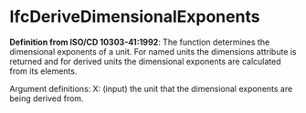 # IfcDeriveDimensionalExponents

**Definition from ISO/CD 10303-41:1992**: The function determines the dimensional exponents of a unit. For named units the dimensions attribute is returned and for derived units the dimensional exponents are calculated from its elements.
<!-- end of short definition -->

Argument definitions:
X: (input) the unit that the dimensional exponents are being derived from.
